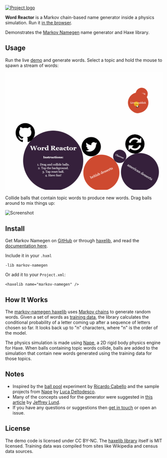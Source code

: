 [![Project logo](https://github.com/Tw1ddle/word-reactor/blob/master/screenshots/wordreactor_logo.png "Markov Procedural Word Reactor Simulation logo")](http://www.samcodes.co.uk/project/word-reactor/)

**Word Reactor** is a Markov chain-based name generator inside a physics simulation. Run it [in the browser](http://www.samcodes.co.uk/project/word-reactor/).

Demonstrates the [Markov Namegen](https://github.com/Tw1ddle/MarkovNameGenerator) name generator and Haxe library.

## Usage ##

Run the live [demo](http://www.samcodes.co.uk/project/word-reactor/) and generate words. Select a topic and hold the mouse to spawn a stream of words:

![Screenshot](https://github.com/Tw1ddle/word-reactor/blob/master/screenshots/screenshot2.gif?raw=true "Word Reactor spawning new words")

Collide balls that contain topic words to produce new words. Drag balls around to mix things up:

![Screenshot](https://github.com/Tw1ddle/word-reactor/blob/master/screenshots/screenshot3.gif?raw=true "Word Reactor dragging the topic balls around")

## Install ##

Get Markov Namegen on [GitHub](https://github.com/Tw1ddle/MarkovNameGenerator) or through [haxelib](http://lib.haxe.org/p/markov-namegen/), and read the [documentation here](http://tw1ddle.github.io/MarkovNameGenerator/).

Include it in your ```.hxml```
```
-lib markov-namegen
```

Or add it to your ```Project.xml```:
```
<haxelib name="markov-namegen" />
```

## How It Works ##

The [markov-namegen haxelib](http://lib.haxe.org/p/markov-namegen) uses [Markov chains](https://en.wikipedia.org/wiki/Markov_chain) to generate random words. Given a set of words as [training data](https://github.com/Tw1ddle/MarkovNameGenerator/tree/master/embed), the library calculates the conditional probability of a letter coming up after a sequence of letters chosen so far. It looks back up to "n" characters, where "n" is the order of the model.

The physics simulation is made using [Nape](https://github.com/deltaluca/nape), a 2D rigid body physics engine for Haxe. When balls containing topic words collide, balls are added to the simulation that contain new words generated using the training data for those topics.

## Notes ##
* Inspired by the [ball pool](http://mrdoob.com/projects/chromeexperiments/ball-pool/) experiment by [Ricardo Cabello](https://twitter.com/mrdoob) and the sample projects from [Nape](https://github.com/deltaluca/nape) by [Luca Deltodesco](https://github.com/deltaluca).
* Many of the concepts used for the generator were suggested in [this article](http://www.roguebasin.com/index.php?title=Names_from_a_high_order_Markov_Process_and_a_simplified_Katz_back-off_scheme) by [Jeffrey Lund](https://github.com/jlund3).
* If you have any questions or suggestions then [get in touch](http://samcodes.co.uk/contact) or open an issue.

## License ##
The demo code is licensed under CC BY-NC. The [haxelib library](http://lib.haxe.org/p/markov-namegen/) itself is MIT licensed. Training data was compiled from sites like Wikipedia and census data sources.